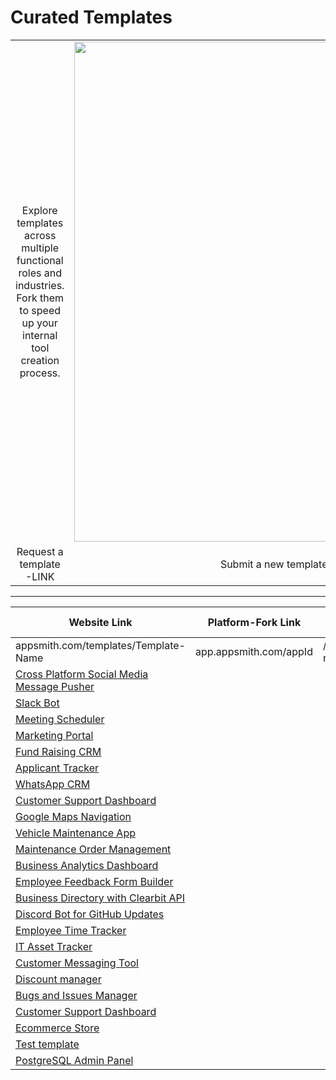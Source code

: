 # Curated Templates
|||
|:-:|:-:|
|Explore templates across multiple functional roles and industries. Fork them to speed up your internal tool creation process.|<img src="https://global-uploads.webflow.com/61531b23c347e4fbd4a84209/61f7a2bb62cbe7d178fa7153_Group%2084579.png" width="800">|
|Request a template -LINK|Submit a new template to the foundry -LINK|
____

|Website Link|Platform-Fork Link|Repo folder|Resources/Tutorials|
|-|-|-|-|
|appsmith.com/templates/Template-Name |app.appsmith.com/appId |/template-name |Blog, Video, Sample App|
|[Cross Platform Social Media Message Pusher](https://app.appsmith.com/applications/61fbb8752cd3d95ca414b4da/pages/61fbb8752cd3d95ca414b4e0)| | | |
|[Slack Bot](https://app.appsmith.com/app/slackbot/slackbot-6254506be52b06350af3699a)| | | |
|[Meeting Scheduler](https://app.appsmith.com/app/meeting-scheduler/calendar-mobile-624e5fa151a8863d6c4056fd)| | | |
|[Marketing Portal](https://app.appsmith.com/applications/61efa094be698f35db5519a1/pages/61efa094be698f35db5519a4)| | | |
|[Fund Raising CRM](https://app.appsmith.com/app/fund-raising-crm/investors-6204a671552a5f63958772aa)| | | |
|[Applicant Tracker](https://app.appsmith.com/applications/61c170fe9229e87746b79e05/pages/61c170fe9229e87746b79e0b)| | | |
|[WhatsApp CRM](https://app.appsmith.com/app/whatsapp-messenger/page1-6261b50800cba01cd02f256a)| | | |
|[Customer Support Dashboard](https://app.appsmith.com/applications/61d55a3da4437918c021e514/pages/620508586b4b1e154a397ee0)| | | |
|[Google Maps Navigation](https://app.appsmith.com/app/google-maps-navigation/directions-6269a377d8480440cf788b5c)| | | |
|[Vehicle Maintenance App](https://app.appsmith.com/app/vehicle-maintenance-app/home-page-62a825fc84b91337251a0580)| | | |
|[Maintenance Order Management](https://app.appsmith.com/app/maintenance-order-management/home-page-626ac90acca31f35e65b4320)| | | |
|[Business Analytics Dashboard](https://app.appsmith.com/app/business-analytics-dashboard/car-showroom-6256ad4d0d3d384069c06c68)| | | |
|[Employee Feedback Form Builder](https://app.appsmith.com/app/employee-feedback-form-builder/form-maker-628c6b127901344ba8d210f4)| | | |
|[Business Directory with Clearbit API](https://app.appsmith.com/app/business-directory-with-clearbit-api/business-directory-62b15c9240b36d162478b56b)| | | |
|[Discord Bot for GitHub Updates](https://app.appsmith.com/app/discord-bot-for-github-updates/discord-bot-62b4b2de20ae3225cef16a51)| | | |
|[Employee Time Tracker](https://app.appsmith.com/app/employee-time-tracker/time-log-63165a2a1df89313e25792b0)| | | |
|[IT Asset Tracker](https://app.appsmith.com/app/it-asset-tracker/dashboard-62554d3be52b06350af3a0b2)| | | |
|[Customer Messaging Tool](https://app.appsmith.com/app/customer-messaging-tool/customer-messaging-62d1acad279768242a2a6ab1)| | | |
|[Discount manager](https://prod.appsmith.com/app/discount-voucher-manager/dashboard-62fe861f76beab4847623951)| | | |
|[Bugs and Issues Manager](https://app.appsmith.com/app/bugs-and-issues-manager/bugs-and-issues-62d5a32ab06ce90d91db6072)| | | |
|[Customer Support Dashboard](https://app.appsmith.com/app/customer-support-dashboard/dashboard-62f685ecca1a764256668cde)| | | |
|[Ecommerce Store](https://app.appsmith.com/app/ecommerce-store/ecommerce-store-6304101b22c743180838ee0a)| | | |
|[Test template](https://s3.us-east-2.amazonaws.com/template.appsmith.com/IT-Asset-Tracker.png)| | | |
|[PostgreSQL Admin Panel](https://app.appsmith.com/applications/63220b09f1091676bd469186/pages/63220b09f1091676bd46918b)| | | |

